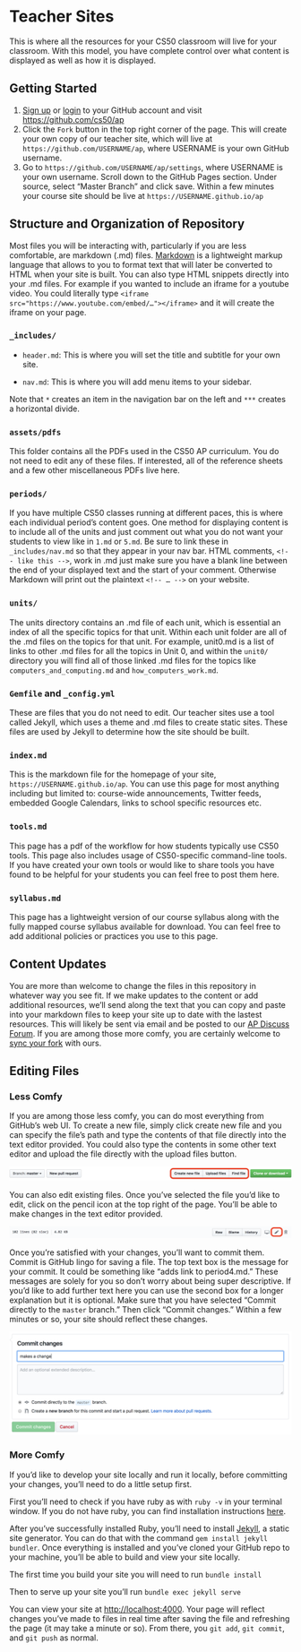 # Teacher Sites
This is where all the resources for your CS50 classroom will live for your classroom. With this model, you have complete control over what content is displayed as well as how it is displayed.

## Getting Started
1) [Sign up](https://github.com/join) or [login](https://github.com/login?return_to=%2Fjoin) to your GitHub account and visit <https://github.com/cs50/ap>
2) Click the `Fork` button in the top right corner of the page. This will create your own copy of our teacher site, which will live at `https://github.com/USERNAME/ap`, where USERNAME is your own GitHub username.
3) Go to `https://github.com/USERNAME/ap/settings`, where USERNAME is your own username. Scroll down to the GitHub Pages section. Under source, select “Master Branch” and click save.
Within a few minutes your course site should be live at `https://USERNAME.github.io/ap`

## Structure and Organization of Repository
Most files you will be interacting with, particularly if you are less comfortable, are markdown (.md) files. [Markdown](https://www.markdownguide.org/basic-syntax) is a lightweight markup language that allows to you to format text that will later be converted to HTML when your site is built. You can also type HTML snippets directly into your .md files. For example if you wanted to include an iframe for a youtube video. You could literally type `<iframe src="https://www.youtube.com/embed/…"></iframe>` and it will create the iframe on your page. 

### `_includes/`
  * `header.md`: This is where you will set the title and subtitle for your own site.

  * `nav.md`: This is where you will add menu items to your sidebar. 

Note that `*` creates an item in the navigation bar on the left and `***` creates a horizontal divide.

### `assets/pdfs` 
This folder contains all the PDFs used in the CS50 AP curriculum. You do not need to edit any of these files. If interested, all of the reference sheets and a few other miscellaneous PDFs live here. 

### `periods/`
If you have multiple CS50 classes running at different paces, this is where each individual period’s content goes. One method for displaying content is to include all of the units and just comment out what you do not want your students to view like in `1.md` or `5.md`. Be sure to link these in `_includes/nav.md` so that they appear in your nav bar. HTML comments, `<!-- like this -->`, work in .md just make sure you have a blank line between the end of your displayed text and the start of your comment. Otherwise Markdown will print out the plaintext `<!-- … -->` on your website.

### `units/`
The units directory contains an .md file of each unit, which is essential an index of all the specific topics for that unit. Within each unit folder are all of the .md files on the topics for that unit. For example, unit0.md is a list of links to other .md files for all the topics in Unit 0, and within the `unit0/` directory you will find all of those linked .md files for the topics like `computers_and_computing.md` and `how_computers_work.md`.

### `Gemfile` and `_config.yml`
These are files that you do not need to edit. Our teacher sites use a tool called Jekyll, which uses a theme and .md files to create static sites. These files are used by Jekyll to determine how the site should be built.

### `index.md`
This is the markdown file for the homepage of your site, `https://USERNAME.github.io/ap`. You can use this page for most anything including but limited to: course-wide announcements, Twitter feeds, embedded Google Calendars, links to school specific resources etc.

### `tools.md`
This page has a pdf of the workflow for how students typically use CS50 tools. This page also includes usage of CS50-specific command-line tools. If you have created your own tools or would like to share tools you have found to be helpful for your students you can feel free to post them here.

### `syllabus.md`
This page has a lightweight version of our course syllabus along with the fully mapped course syllabus available for download. You can feel free to add additional policies or practices you use to this page.

## Content Updates
You are more than welcome to change the files in this repository in whatever way you see fit. If we make updates to the content or add additional resources, we’ll send along the text that you can copy and paste into your markdown files to keep your site up to date with the lastest resources. This will likely be sent via email and be posted to our [AP Discuss Forum](https://groups.google.com/a/cs50.net/forum/#!forum/ap-discuss). If you are among those more comfy, you are certainly welcome to [sync your fork](https://help.github.com/articles/syncing-a-fork/) with ours. 

## Editing Files
### Less Comfy
If you are among those less comfy, you can do most everything from GitHub’s web UI. To create a new file, simply click create new file and you can specify the file’s path and type the contents of that file directly into the text editor provided. You could also type the contents in some other text editor and upload the file directly with the upload files button. 

![new file](/teacher_sites/github1.png)

You can also edit existing files. Once you’ve selected the file you’d like to edit, click on the pencil icon at the top right of the page. You’ll be able to make changes in the text editor provided.

![edit](/teacher_sites/github2.png)
 
Once you’re satisfied with your changes, you’ll want to commit them. Commit is GitHub lingo for saving a file. The top text box is the message for your commit. It could be something like “adds link to period4.md.” These messages are solely for you so don’t worry about being super descriptive. If you’d like to add further text here you can use the second box for a longer explanation but it is optional. Make sure that you have selected “Commit directly to the `master` branch.” Then click “Commit changes.” 
Within a few minutes or so, your site should reflect these changes.

![commit](/teacher_sites/github3.png)

### More Comfy
If you’d like to develop your site locally and run it locally, before committing your changes, you’ll need to do a little setup first.

First you’ll need to check if you have ruby as with `ruby -v` in your terminal window. If you do not have ruby, you can find installation instructions [here](https://www.ruby-lang.org/en/documentation/installation/). 

After you’ve successfully installed Ruby, you’ll need to install [Jekyll](https://jekyllrb.com/docs/), a static site generator. You can do that with the command `gem install jekyll bundler`. Once everything is installed and you’ve cloned your GitHub repo to your machine, you’ll be able to build and view your site locally.

The first time you build your site you will need to run
`bundle install`

Then to serve up your site you’ll run
`bundle exec jekyll serve`

You can view your site at <http://localhost:4000>. Your page will reflect changes you’ve made to files in real time after saving the file and refreshing the page (it may take a minute or so). From there, you `git add`, `git commit`, and `git push` as normal.
